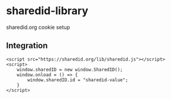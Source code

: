# sharedid-library
sharedid.org cookie setup

## Integration
```
<script src="https://sharedid.org/lib/sharedid.js"></script>
<script>
    window.sharedID = new window.SharedID();
    window.onload = () => {
        window.sharedID.id = "sharedid-value";
    }
</script>
```
